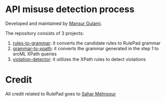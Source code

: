 # API misuse detection process

Developed and maintained by [Mansur Gulami](https://github.com/MensurOwary).

The repository consists of 3 projects:

1. [rules-to-grammar](./rules-to-grammar): it converts the candidate rules to RulePad grammar
2. [grammar-to-xpath](./grammar-to-xpath): it converts the grammar generated in the step 1 to srcML XPath queries
3. [violation-detector](./violation-detector): it utilizes the XPath rules to detect violations

# Credit

All credit related to RulePad goes to [Sahar Mehrpour](https://github.com/SaharMehrpour)
